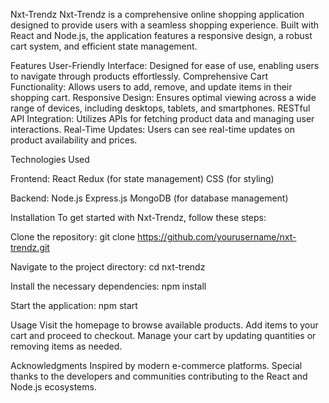 Nxt-Trendz
Nxt-Trendz is a comprehensive online shopping application designed to provide users with a seamless shopping experience. Built with React and Node.js, the application features a responsive design, a robust cart system, and efficient state management.

Features
User-Friendly Interface: Designed for ease of use, enabling users to navigate through products effortlessly.
Comprehensive Cart Functionality: Allows users to add, remove, and update items in their shopping cart.
Responsive Design: Ensures optimal viewing across a wide range of devices, including desktops, tablets, and smartphones.
RESTful API Integration: Utilizes APIs for fetching product data and managing user interactions.
Real-Time Updates: Users can see real-time updates on product availability and prices.

Technologies Used

Frontend:
React
Redux (for state management)
CSS (for styling)

Backend:
Node.js
Express.js
MongoDB (for database management)

Installation
To get started with Nxt-Trendz, follow these steps:

Clone the repository:
  git clone https://github.com/yourusername/nxt-trendz.git

Navigate to the project directory:
  cd nxt-trendz

Install the necessary dependencies:
  npm install
  
Start the application:
  npm start

Usage
Visit the homepage to browse available products.
Add items to your cart and proceed to checkout.
Manage your cart by updating quantities or removing items as needed.

Acknowledgments
Inspired by modern e-commerce platforms.
Special thanks to the developers and communities contributing to the React and Node.js ecosystems.
